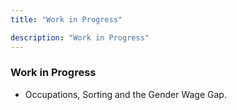 ```yaml
---
title: "Work in Progress"

description: "Work in Progress"
---
```


### Work in Progress

+ Occupations, Sorting and the Gender Wage Gap.